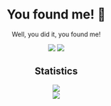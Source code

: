 
<h1 align="center">You found me! 👋</h1>


<p align="center">Well, you did it, you found me! </p>


<p align="center">
 
 <img src="https://badges.pufler.dev/visits/MrJohnDev/MrJohnDev"/> 
 <!-- <img src="https://badges.pufler.dev/years/ritik307"/> -->
 <img src="https://badges.pufler.dev/repos/MrJohnDev"/

</p>

<h2 align="center">Statistics</h2> 
<p align="center">
<a href="https://github.com/MrJohnDev/MrJohnDev">
  <img align="center" src="https://github-readme-stats-eight-dun.vercel.app/api?username=MrJohnDev&count_private=false&show_icons=true&theme=default" />
</a>
<br />
<a href="https://github.com/MrJohnDev/MrJohnDev">
  <img align="center" src="https://github-readme-stats-eight-dun.vercel.app/api/top-langs/?username=MrJohnDev&layout=compact&theme=default&langs_count=8" />
</a>
</p>
<br />
<br />
<br /> 
